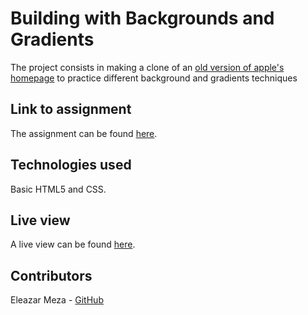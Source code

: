 # Building with Backgrounds and Gradients

The project consists in making a clone of an [old version of apple's homepage](https://web.archive.org/web/20140301004610/http://www.apple.com/) to practice different background and gradients techniques

## Link to assignment

The assignment can be found [here](https://www.theodinproject.com/courses/html5-and-css3/lessons/html-forms).

## Technologies used

Basic HTML5 and CSS.

## Live view

A live view can be found [here](https://raw.githack.com/elshaka/old-apple-website-clone/master/index.html).

## Contributors

Eleazar Meza - [GitHub](https://github.com/elshaka)
